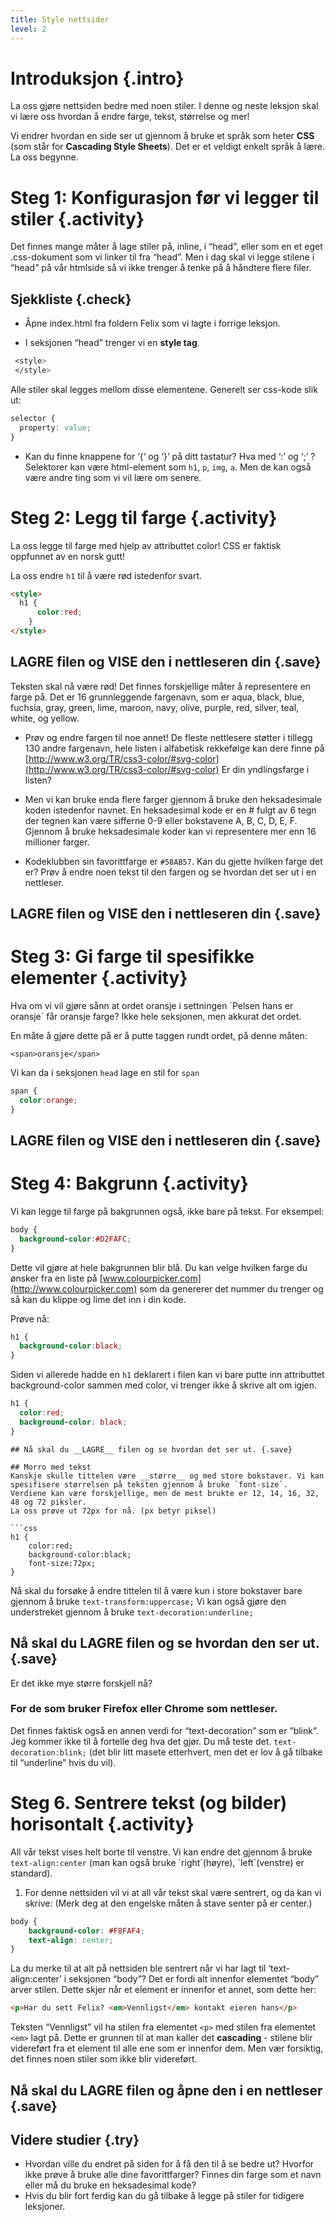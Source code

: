 ```yaml
---
title: Style nettsider
level: 2
---
```


# Introduksjon {.intro}
La oss gjøre nettsiden bedre med noen stiler.
I denne og neste leksjon skal vi lære oss hvordan å endre farge, tekst, størrelse og mer!

Vi endrer hvordan en side ser ut gjennom å bruke et språk som heter __CSS__ (som står for __Cascading Style Sheets__). Det er et veldigt enkelt språk å lære. La oss begynne.


# Steg 1: Konfigurasjon før vi legger til stiler {.activity}
Det finnes mange måter å lage stiler på, inline, i “head”, eller som en et eget .css-dokument som vi linker til fra “head”. Men i dag skal vi legge stilene i “head” på vår htmlside så vi ikke trenger å tenke på å håndtere flere filer.

## Sjekkliste {.check}

+ Åpne index.html fra foldern Felix som vi lagte i forrige leksjon.

+ I seksjonen “head” trenger vi en __style tag__.
```css
 <style>
 </style>
```
Alle stiler skal legges mellom disse elementene. Generelt ser css-kode slik ut:

```css
selector {
  property: value;
}
```

+ Kan du finne knappene for ‘{‘ og ‘}’ på ditt tastatur? Hva med ‘:’ og ‘;’ ?
Selektorer kan være html-element som `h1`, `p`, `img`, `a`. Men de kan også være andre ting som vi vil lære om senere.

# Steg 2: Legg til farge {.activity}

La oss legge til farge med hjelp av attributtet color! CSS er faktisk oppfunnet av en norsk gutt!

La oss endre `h1` til å være rød istedenfor svart.

```html
<style>
  h1 {
      color:red;
    }
</style>
```

## __LAGRE__ filen og __VISE__ den i nettleseren din {.save}

Teksten skal nå være rød! Det finnes forskjellige måter å representere en farge på. Det er 16 grunnleggende fargenavn, som er aqua, black, blue, fuchsia, gray, green, lime, maroon, navy, olive, purple, red, silver, teal, white, og yellow.

+ Prøv og endre fargen til noe annet!
De fleste nettlesere støtter i tillegg 130 andre fargenavn, hele listen i alfabetisk rekkefølge kan dere finne på
[http://www.w3.org/TR/css3-color/#svg-color](http://www.w3.org/TR/css3-color/#svg-color) Er din yndlingsfarge i listen?

+ Men vi kan bruke enda flere farger gjennom å bruke den heksadesimale koden istedenfor navnet. En heksadesimal kode er en # fulgt av 6 tegn der tegnen kan være sifferne 0-9 eller bokstavene A, B, C, D, E, F. Gjennom å bruke heksadesimale koder kan vi representere mer enn 16 millioner farger.

+ Kodeklubben sin favorittfarge er `#58AB57`. Kan du gjette hvilken farge det er? Prøv å endre noen tekst til den fargen og se hvordan det ser ut i en nettleser.

## __LAGRE__ filen og __VISE__ den i nettleseren din {.save}

# Steg 3: Gi farge til spesifikke elementer {.activity}

Hva om vi vil gjøre sånn at ordet oransje i settningen ´Pelsen hans er oransje´ får oransje farge? Ikke hele seksjonen, men akkurat det ordet.

En måte å gjøre dette på er å putte taggen <span> rundt ordet, på denne måten:

`<span>oransje</span>`

Vi kan da i seksjonen `head` lage en stil for `span`

```css
span {
  color:orange;
}
```

## __LAGRE__ filen og __VISE__ den i nettleseren din {.save}

# Steg 4: Bakgrunn {.activity}

Vi kan legge til farge på bakgrunnen også, ikke bare på tekst. For eksempel:

```css
body {
  background-color:#D2FAFC;
}
```

Dette vil gjøre at hele bakgrunnen blir blå. Du kan velge hvilken farge du ønsker fra en liste på [www.colourpicker.com](http://www.colourpicker.com) som da genererer det nummer du trenger og så kan du klippe og lime det inn i din kode.

Prøve nå:

```css
h1 {
  background-color:black;
}
```

Siden vi allerede hadde en `h1` deklarert i filen kan vi bare putte inn attributtet background-color sammen med color, vi trenger ikke å skrive alt om igjen.

```css
h1 {
  color:red;
  background-color: black;
}
```

```
## Nå skal du __LAGRE__ filen og se hvordan det ser ut. {.save}

## Morro med tekst
Kanskje skulle tittelen være __større__ og med store bokstaver. Vi kan spesifisere størrelsen på teksten gjennom å bruke `font-size`. Verdiene kan være forskjellige, men de mest brukte er 12, 14, 16, 32, 48 og 72 piksler.
La oss prøve ut 72px for nå. (px betyr piksel)

```css
h1 {
    color:red;
    background-color:black;
    font-size:72px;
}
```

Nå skal du forsøke å endre tittelen til å være kun i store bokstaver bare gjennom å bruke `text-transform:uppercase;` Vi kan også gjøre den understreket gjennom å bruke `text-decoration:underline;`

## Nå skal du __LAGRE__ filen og se hvordan den ser ut. {.save}

Er det ikke mye større forskjell nå?

### For de som bruker Firefox eller Chrome som nettleser.
Det finnes faktisk også en annen verdi for “text-decoration” som er “blink”. Jeg kommer ikke til å fortelle deg hva det gjør. Du må teste det. `text-decoration:blink;` (det blir litt masete etterhvert, men det er lov å gå tilbake til “underline” hvis du vil).

# Steg 6. Sentrere tekst (og bilder) horisontalt {.activity}

All vår tekst vises helt borte til venstre. Vi kan endre det gjennom å bruke `text-align:center` (man kan også bruke ´right´(høyre), ´left´(venstre) er standard).
1. For denne nettsiden vil vi at all vår tekst skal være sentrert, og da kan vi skrive: (Merk deg at den engelske måten å stave senter på er center.)

```css
body {
    background-color: #F8FAF4;
    text-align: center;
}
```
La du merke til at alt på nettsiden ble sentrert når vi har lagt til ‘text-align:center’ i seksjonen “body”? Det er fordi alt innenfor elementet “body” arver stilen. Dette skjer når et element er innenfor et annet, som dette her:

```html
<p>Har du sett Felix? <em>Vennligst</em> kontakt eieren hans</p>
```

Teksten “Vennligst” vil ha stilen fra elementet `<p>` med stilen fra elementet `<em>` lagt på. Dette er grunnen til at man kaller det __cascading__ - stilene blir videreført fra et element til alle ene som er innenfor dem.
Men vær forsiktig, det finnes noen stiler som ikke blir videreført.

## Nå skal du __LAGRE__ filen og åpne den i en nettleser {.save}

## Videre studier {.try}

+ Hvordan ville du endret på siden for å få den til å se bedre ut? Hvorfor ikke prøve å bruke alle dine favorittfarger? Finnes din farge som et navn eller må du bruke en heksadesimal kode?
+ Hvis du blir fort ferdig kan du gå tilbake å legge på stiler for tidigere leksjoner.
